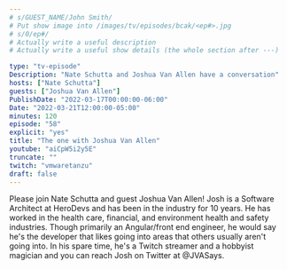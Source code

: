 ```yaml
---
# s/GUEST_NAME/John Smith/
# Put show image into /images/tv/episodes/bcak/<ep#>.jpg
# s/0/ep#/
# Actually write a useful description
# Actually write a useful show details (the whole section after ---)

type: "tv-episode"
Description: "Nate Schutta and Joshua Van Allen have a conversation"
hosts: ["Nate Schutta"]
guests: ["Joshua Van Allen"]
PublishDate: "2022-03-17T00:00:00-06:00"
Date: "2022-03-21T12:00:00-05:00"
minutes: 120
episode: "58"
explicit: "yes"
title: "The one with Joshua Van Allen"
youtube: "aiCpW5i2y5E"
truncate: ""
twitch: "vmwaretanzu"
draft: false
---
```


Please join Nate Schutta and guest Joshua Van Allen! Josh is a Software Architect at HeroDevs and has been in the industry for 10 years. He has worked in the health care, financial, and environment health and safety industries. Though primarily an Angular/front end engineer, he would say he's the developer that likes going into areas that others usually aren't going into. In his spare time, he's a Twitch streamer and a hobbyist magician and you can reach Josh on Twitter at @JVASays.
